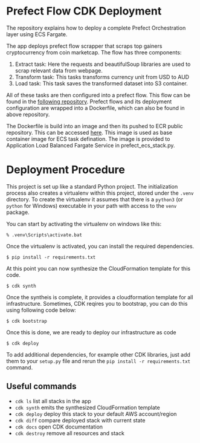 
# Prefect Flow CDK Deployment

The repository explains how to deploy a complete Prefect Orchestration layer using ECS Fargate.

The app deploys prefect flow scrapper that scraps top gainers cryptocurrency from coin marketcap. The flow has three components:
  1. Extract task: Here the requests and beautifulSoup libraries are used to scrap relevant data from webpage.
  2. Transform task: This tasks transforms currency unit from USD to AUD
  3. Load task: This task saves the transformed dataset into S3 container.

All of these tasks are then configured into a prefect flow. This flow can be found in the [following repository](https://github.com/usamatrq94/Prefect-ECSAgent-Deploy).
Prefect flows and its deployment configuration are wrapped into a Dockerfile, which can also be found in above repository.

The Dockerfile is build into an image and then its pushed to ECR public repository. This can be accessed [here](https://gallery.ecr.aws/s0c5i6w0/prefect-service-image).
This image is used as base container image for ECS task defination. The image is provided to Application Load Balanced Fargate Service in prefect_ecs_stack.py. 

# Deployment Procedure

This project is set up like a standard Python project.  The initialization process also creates a virtualenv within this project, stored under the `.venv`
directory.  To create the virtualenv it assumes that there is a `python3` (or `python` for Windows) executable in your path with access to the `venv`
package. 



You can start by activating the virtualenv on windows like this:

```
% .venv\Scripts\activate.bat
```

Once the virtualenv is activated, you can install the required dependencies.

```
$ pip install -r requirements.txt
```

At this point you can now synthesize the CloudFormation template for this code.

```
$ cdk synth
```
Once the syntheis is complete, it provides a cloudformation template for all infrastructure. Sometimes, CDK reqires you to bootstrap, you can do this using following code below:
```
$ cdk bootstrap
```
Once this is done, we are ready to deploy our infrastructure as code
```
$ cdk deploy
```

To add additional dependencies, for example other CDK libraries, just add
them to your `setup.py` file and rerun the `pip install -r requirements.txt`
command.

## Useful commands

 * `cdk ls`          list all stacks in the app
 * `cdk synth`       emits the synthesized CloudFormation template
 * `cdk deploy`      deploy this stack to your default AWS account/region
 * `cdk diff`        compare deployed stack with current state
 * `cdk docs`        open CDK documentation
 * `cdk destroy`     remove all resources and stack


